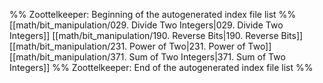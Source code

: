 %% Zoottelkeeper: Beginning of the autogenerated index file list  %%
 [[math/bit_manipulation/029. Divide Two Integers|029. Divide Two Integers]]
 [[math/bit_manipulation/190. Reverse Bits|190. Reverse Bits]]
 [[math/bit_manipulation/231. Power of Two|231. Power of Two]]
 [[math/bit_manipulation/371. Sum of Two Integers|371. Sum of Two Integers]]
%% Zoottelkeeper: End of the autogenerated index file list  %%
